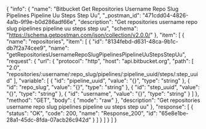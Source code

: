 {
  "info": {
    "name": "Bitbucket Get Repositories Username Repo Slug Pipelines Pipeline Uu Steps Step Uu",
    "_postman_id": "471cdd04-4826-4a1b-9f9e-b0d286adf66e",
    "description": "Get repositories username repo slug pipelines pipeline uu steps step uu",
    "schema": "https://schema.getpostman.com/json/collection/v2.0.0/"
  },
  "item": [
    {
      "name": "repositories",
      "item": [
        {
          "id": "8134febd-d631-48ca-9b1c-db7f2a74cee9",
          "name": "getRepositoriesUsernameRepoSlugPipelinesPipelineUuStepsStepUu",
          "request": {
            "url": {
              "protocol": "http",
              "host": "api.bitbucket.org",
              "path": [
                "2.0",
                "repositories/:username/:repo_slug/pipelines/:pipeline_uuid/steps/:step_uuid"
              ],
              "variable": [
                {
                  "id": "pipeline_uuid",
                  "value": "{}",
                  "type": "string"
                },
                {
                  "id": "repo_slug",
                  "value": "{}",
                  "type": "string"
                },
                {
                  "id": "step_uuid",
                  "value": "{}",
                  "type": "string"
                },
                {
                  "id": "username",
                  "value": "{}",
                  "type": "string"
                }
              ]
            },
            "method": "GET",
            "body": {
              "mode": "raw"
            },
            "description": "Get repositories username repo slug pipelines pipeline uu steps step uu"
          },
          "response": [
            {
              "status": "OK",
              "code": 200,
              "name": "Response_200",
              "id": "65e8e1be-28a1-45dc-8fda-07acb26c942d"
            }
          ]
        }
      ]
    }
  ]
}